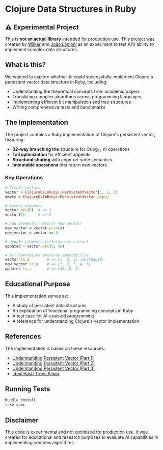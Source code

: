 # Clojure Data Structures in Ruby

## ⚠️ Experimental Project

This is **not an actual library** intended for production use. This project was created by [Wilker](https://github.com/wilkerlucio) and [João Lanjoni](https://github.com/jlanjoni) as an experiment to test AI's ability to implement complex data structures.

## What is this?

We wanted to explore whether AI could successfully implement Clojure's persistent vector data structure in Ruby, including:

- Understanding the theoretical concepts from academic papers
- Translating complex algorithms across programming languages
- Implementing efficient bit manipulation and tree structures
- Writing comprehensive tests and benchmarks

## The Implementation

The project contains a Ruby implementation of Clojure's persistent vector, featuring:

- **32-way branching trie** structure for O(log₃₂ n) operations
- **Tail optimization** for efficient appends
- **Structural sharing** with copy-on-write semantics
- **Immutable operations** that return new vectors

### Key Operations

```ruby
# Create vectors
vector = ClojureDsInRuby::PersistentVector[1, 2, 3]
empty = ClojureDsInRuby::PersistentVector.empty

# Access elements
vector.get(0)  # => 1
vector[1]      # => 2

# Add elements (returns new vector)
new_vector = vector.push(4)
new_vector = vector << 5

# Update elements (returns new vector)
updated = vector.set(0, 42)

# All operations preserve immutability
vector.to_a        # => [1, 2, 3] (unchanged)
new_vector.to_a    # => [1, 2, 3, 4, 5]
updated.to_a       # => [42, 2, 3]
```

## Educational Purpose

This implementation serves as:

- A study of persistent data structures
- An exploration of functional programming concepts in Ruby
- A test case for AI-assisted programming
- A reference for understanding Clojure's vector implementation

## References

The implementation is based on these resources:

- [Understanding Persistent Vector (Part 1)](https://hypirion.com/musings/understanding-persistent-vector-pt-1)
- [Understanding Persistent Vector (Part 2)](https://hypirion.com/musings/understanding-persistent-vector-pt-2)  
- [Understanding Persistent Vector (Part 3)](https://hypirion.com/musings/understanding-persistent-vector-pt-3)
- [Ideal Hash Trees Paper](https://lampwww.epfl.ch/papers/idealhashtrees.pdf)

## Running Tests

```bash
bundle install
rake spec
```

## Disclaimer

This code is experimental and not optimized for production use. It was created for educational and research purposes to evaluate AI capabilities in implementing complex algorithms.